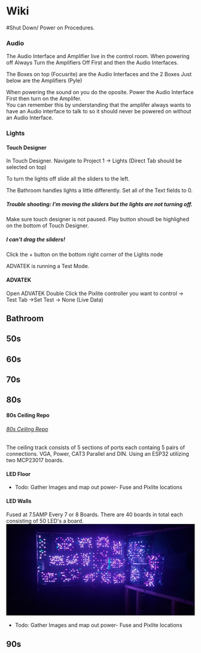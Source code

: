 # Wiki

#Shut Down/ Power on Procedures.

### Audio

The Audio Interface and Amplifier live in the control room. When powering off Always Turn the Amplifiers Off First and then the Audio Interfaces. 

The Boxes on top (Focusrite) are the Audio Interfaces and the 2 Boxes Just below are the Amplifiers (Pyle)

When powering the sound on you do the oposite. Power the Audio Interface First then turn on the Amplifer.  
You can remember this by understanding that the amplifer always wants to have an Audio interface to talk to so it should never be powered on without an Audio Interface. 


### Lights

#### Touch Designer

In Touch Designer.  Navigate to Project 1  -> Lights (Direct Tab should be selected on top)

To turn the lights off slide all the sliders to the left.

The Bathroom handles lights a little differently. Set all of the Text fields to 0. 


##### Trouble shooting: I'm moving the sliders but the lights are not turning off.
Make sure touch designer is not paused. Play button shoudl be highlighed on the bottom of Touch Designer.

##### I can't drag the sliders!
Click the + button on the bottom right corner of the Lights node

ADVATEK is running a Test Mode.

#### ADVATEK
Open ADVATEK
Double Click the Pixlite controller you want to control
-> Test Tab
->Set Test
    -> None (Live Data)

## Bathroom

## 50s

## 60s

## 70s

## 80s

#### 80s Ceiling Repo
###### [80s Ceiling Repo](https://github.com/HatchEscapes/80s-ceiling)
The ceiling track consists of 5 sections of ports each containg 5 pairs of connections. VGA, Power, CAT3 Parallel and DIN. 
Using an ESP32 utilizing two MCP23017 boards. 

#### LED Floor
- Todo: Gather Images and map out power- Fuse and Pixlite locations

#### LED Walls
Fused at 7.5AMP Every 7 or 8 Boards. There are 40 boards in total each consisting of 50 LED's a board.
![LED WALL](https://github.com/HatchEscapes/Wiki/blob/main/ledwall.jpg)

- Todo: Gather Images and map out power- Fuse and Pixlite locations

## 90s
